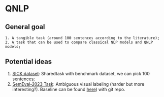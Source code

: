 # QNLP

## General goal
```
1. A tangible task (around 100 sentences according to the literature);
2. A task that can be used to compare classical NLP models and QNLP models;
```
## Potential ideas

1. [SICK dataset](https://huggingface.co/datasets/RobZamp/sick): Sharedtask with benchmark dataset, we can pick 100 sentences;
2. [SemEval-2023 Task](https://raganato.github.io/vwsd/): Ambiguous visual labeling (harder but more interesting?). Baseline can be found [here](https://aclanthology.org/2023.semeval-1.308.pdf)) with git repo.
